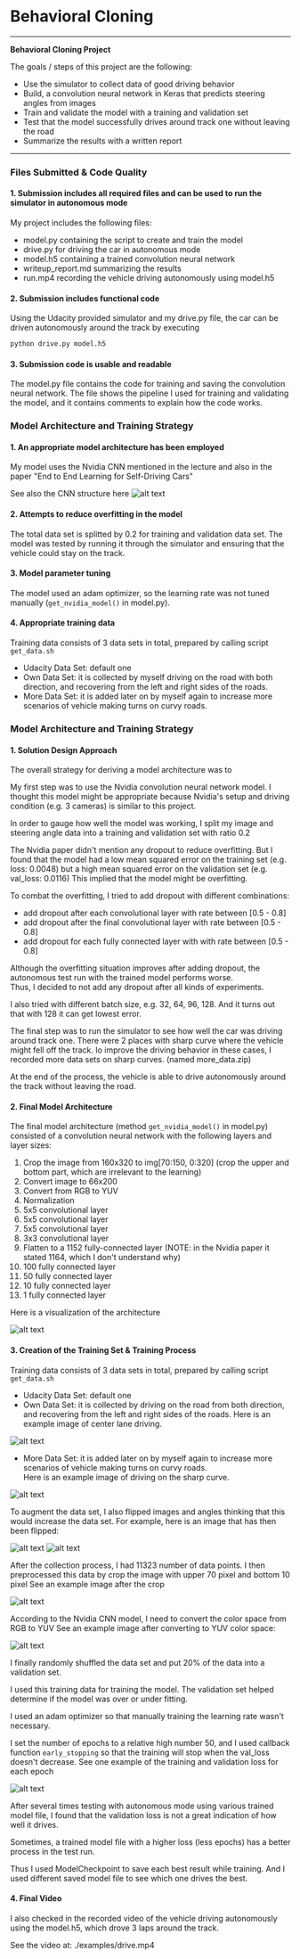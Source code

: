 # **Behavioral Cloning** 

---

**Behavioral Cloning Project**

The goals / steps of this project are the following:
* Use the simulator to collect data of good driving behavior
* Build, a convolution neural network in Keras that predicts steering angles from images
* Train and validate the model with a training and validation set
* Test that the model successfully drives around track one without leaving the road
* Summarize the results with a written report


[//]: # (Image References)

[image1]: ./examples/model.png 
[image2]: ./examples/center_own-data.jpg 
[image3]: ./examples/center_more-data.jpg 
[image4]: ./examples/flip-origin.jpg 
[image5]: ./examples/crop.jpg 
[image6]: ./examples/yuv.jpg 
[image7]: ./examples/loss_history.png "Flipped Image"

---
### Files Submitted & Code Quality

#### 1. Submission includes all required files and can be used to run the simulator in autonomous mode

My project includes the following files:
* model.py containing the script to create and train the model
* drive.py for driving the car in autonomous mode
* model.h5 containing a trained convolution neural network 
* writeup_report.md summarizing the results
* run.mp4  recording the vehicle driving autonomously using model.h5  

#### 2. Submission includes functional code
Using the Udacity provided simulator and my drive.py file, the car can be driven autonomously around the track by executing 
```sh
python drive.py model.h5
```

#### 3. Submission code is usable and readable

The model.py file contains the code for training and saving the convolution neural network. 
The file shows the pipeline I used for training and validating the model, and it contains comments to explain how the code works.

### Model Architecture and Training Strategy

#### 1. An appropriate model architecture has been employed

My model uses the Nvidia CNN mentioned in the lecture and also in the paper "End to End Learning for Self-Driving Cars" 

See also the CNN structure here ![alt text][image1]


#### 2. Attempts to reduce overfitting in the model

The total data set is splitted by 0.2 for training and validation data set. 
The model was tested by running it through the simulator and ensuring that the vehicle could stay on the track.

#### 3. Model parameter tuning

The model used an adam optimizer, so the learning rate was not tuned manually (`get_nvidia_model()` in model.py).

#### 4. Appropriate training data

Training data consists of 3 data sets in total, prepared by calling script `get_data.sh`
* Udacity Data Set: default one
* Own Data Set: it is collected by myself driving on the road with both direction, and recovering from the left and right sides of the roads.
* More Data Set: it is added later on by myself again to increase more scenarios of vehicle making turns on curvy roads.   

### Model Architecture and Training Strategy

#### 1. Solution Design Approach

The overall strategy for deriving a model architecture was to 

My first step was to use the Nvidia convolution neural network model. I thought this model might be appropriate because Nvidia's setup and driving condition (e.g. 3 cameras) is similar to this project. 

In order to gauge how well the model was working, I split my image and steering angle data into a training and validation set with ratio 0.2 

The Nvidia paper didn't mention any dropout to reduce overfitting. But I found that the model had a low mean squared error on the training set (e.g. loss: 0.0048) but a high mean squared error on the validation set (e.g. val_loss: 0.0116) 
This implied that the model might be overfitting. 

To combat the overfitting, I tried to add dropout with different combinations:
* add dropout after each convolutional layer with rate between [0.5 - 0.8]
* add dropout after the final convolutional layer with rate between [0.5 - 0.8]
* add dropout for each fully connected layer with with rate between [0.5 - 0.8]

Although the overfitting situation improves after adding dropout, the autonomous test run with the trained model performs worse.  
Thus, I decided to not add any dropout after all kinds of experiments.  

I also tried with different batch size, e.g. 32, 64, 96, 128.  And it turns out that with 128 it can get lowest error.     

The final step was to run the simulator to see how well the car was driving around track one.  There were 2 places with sharp curve where the vehicle might fell off the track. 
Io improve the driving behavior in these cases, I recorded more data sets on sharp curves. (named more_data.zip)

At the end of the process, the vehicle is able to drive autonomously around the track without leaving the road.

#### 2. Final Model Architecture

The final model architecture (method `get_nvidia_model()` in model.py) consisted of a convolution neural network with the following layers and layer sizes:
1. Crop the image from 160x320 to img[70:150, 0:320] (crop the upper and bottom part, which are irrelevant to the learning)
1. Convert image to 66x200
1. Convert from RGB to YUV
1. Normalization 
1. 5x5 convolutional layer
1. 5x5 convolutional layer
1. 5x5 convolutional layer
1. 3x3 convolutional layer
1. Flatten to a 1152 fully-connected layer (NOTE: in the Nvidia paper it stated 1164, which I don't understand why)
1. 100 fully connected layer
1. 50 fully connected layer
1. 10 fully connected layer
1. 1 fully connected layer

Here is a visualization of the architecture 

![alt text][image1]

#### 3. Creation of the Training Set & Training Process

Training data consists of 3 data sets in total, prepared by calling script `get_data.sh`
* Udacity Data Set: default one
* Own Data Set: it is collected by driving on the road from both direction, and recovering from the left and right sides of the roads. 
Here is an example image of center lane driving.

![alt text][image2]

* More Data Set: it is added later on by myself again to increase more scenarios of vehicle making turns on curvy roads.   
Here is an example image of driving on the sharp curve. 

![alt text][image3]

To augment the data set, I also flipped images and angles thinking that this would increase the data set. 
For example, here is an image that has then been flipped:

![alt text][image2]
![alt text][image4]

After the collection process, I had 11323 number of data points. I then preprocessed this data by crop the image with upper 70 pixel and bottom 10 pixel
See an example image after the crop 

![alt text][image5]

According to the Nvidia CNN model, I need to convert the color space from RGB to YUV
See an example image after converting to YUV color space:

![alt text][image6]

I finally randomly shuffled the data set and put 20% of the data into a validation set. 

I used this training data for training the model.  The validation set helped determine if the model was over or under fitting. 

I used an adam optimizer so that manually training the learning rate wasn't necessary.

I set the number of epochs to a relative high number 50, and I used callback function `early_stopping` so that the training will stop when the val_loss doesn't decrease.
See one example of the training and validation loss for each epoch 

![alt text][image7]


After several times testing with autonomous mode using various trained model file, I found that the validation loss is not a great indication of how well it drives.  

Sometimes, a trained model file with a higher loss (less epochs) has a better process in the test run.  

Thus I used ModelCheckpoint to save each best result while training.  And I used different saved model file to see which one drives the best.  


#### 4. Final Video
I also checked in the recorded video of the vehicle driving autonomously using the model.h5, which drove 3 laps around the track.

See the video at: ./examples/drive.mp4
